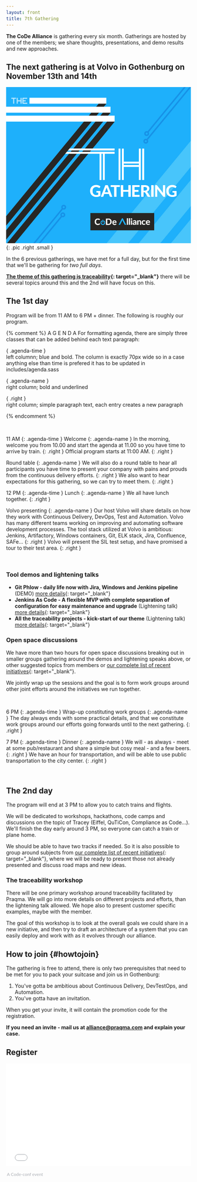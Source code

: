 ```yaml
---
layout: front
title: 7th Gathering
---
```


**The CoDe Alliance** is gathering every six month. Gatherings are hosted by one of the members; we share thoughts, presentations, and demo results and new approaches.

## The next gathering is at Volvo in Gothenburg on November 13th and 14th

![Alliance Chat](/images/7th-gathering-v3.jpg){: .pic .right .small }

In the 6 previous gatherings, we have met for a full day, but for the first time that we'll be gathering for _two full days_.

**[The theme of this gathering is traceability]({{site.url}}/initiatives/#traceability){: target="\_blank"}** there will be several topics around this and the 2nd will have focus on this.

## The 1st day

Program will be from 11 AM to 6 PM + dinner. The following is roughly our program.



{% comment %}
A G E N D A
For formatting agenda, there are simply three classes that can be added behind each text paragraph:

{ .agenda-time }  
  left columnn; blue and bold.
  The column is exactly 70px wide so in a case anything else than time is prefered it has to be updated in includes/agenda.sass

{ .agenda-name }  
  right column; bold and underlined

{ .right }        
  right column; simple paragraph text, each entry creates a new paragraph

{% endcomment %}



<br>

11 AM
{: .agenda-time }
Welcome
{: .agenda-name }
In the morning, welcome you from 10.00 and start the agenda at 11.00 so you have time to arrive by train.
{: .right }
Official program starts at 11:00 AM.
{: .right }

Round table
{: .agenda-name }
We will also do a round table to hear all participants you have time to present your company with pains and prouds from the continuous delivery efforts.
{: .right }
We also want to hear expectations for this gathering, so we can try to meet them.
{: .right }


12 PM
{: .agenda-time }
Lunch
{: .agenda-name }
We all have lunch together.
{: .right }

Volvo presenting
{: .agenda-name }
Our host Volvo will share details on how they work with Continuous Delivery, DevOps, Test and Automation. Volvo has many different teams working on improving and automating software development processes. The tool stack utilized at Volvo is ambitious: Jenkins, Artifactory, Windows containers, Git, ELK stack, Jira, Confluence, SAFe...
{: .right }
Volvo will present the SIL test setup, and have promised a tour to their test area.
{: .right }

<br>

### Tool demos and lightening talks

* **Git Phlow - daily life now with Jira, Windows and Jenkins pipeline** (DEMO) [more details]({{site.url}}/initiatives/#gitphlow){: target="\_blank"}
* **Jenkins As Code - A flexible MVP with complete separation of configuration for easy maintenance and upgrade** (Lightening talk) [more details]({{site.url}}/initiatives/#jac){: target="\_blank"}
* **All the traceability projects - kick-start of our theme** (Lightening talk) [more details]({{site.url}}/initiatives/#traceability){: target="\_blank"}

### Open space discussions

We have more than two hours for open space discussions breaking out in smaller groups gathering around the demos and lightening speaks above, or other suggested topics from members or  [our complete list of recent initiatives]({{site.url}}/initiatives/){: target="\_blank"}.

We jointly wrap up the sessions and the goal is to form work groups around other joint efforts around the initiatives we run together.

<br>

6 PM
{: .agenda-time }
Wrap-up constituting work groups
{: .agenda-name }
The day always ends with some practical details, and that we constitute work groups around our efforts going forwards until to the next gathering.
{: .right }

7 PM
{: .agenda-time }
Dinner
{: .agenda-name }
We will - as always - meet at some pub/restaurant and share a simple but cosy meal - and a few beers.
{: .right }
We have an hour for transportation, and will be able to use public transportation to the city center.
{: .right }

<br>

## The 2nd day

The program will end at 3 PM to allow you to catch trains and flights.

We will be dedicated to workshops, hackathons, code camps and discussions on the topic of Tracey (Eiffel, QuTiCon, Compliance as Code…). We'll finish the day early around 3 PM, so everyone can catch a train or plane home.

We should be able to have two tracks if needed. So it is also possible to group around subjects from [our complete list of recent initiatives]({{site.url}}/initiatives/){: target="\_blank"}, where we will be ready to present those not already presented and discuss road maps and new ideas.

### The traceability workshop

There will be one primary workshop around traceability facilitated by Praqma. We will go into more details on different projects and efforts, than the lightening talk allowed.
We hope also to present customer specific examples, maybe with the member.

The goal of this workshop is to look at the overall goals we could share in a new initiative, and then try to draft an architecture of a system that you can easily deploy and work with as it evolves through our alliance.


## How to join {#howtojoin}

The gathering is free to attend, there is only two prerequisites that need to be met for you to pack your suitcase and join us in Gothenburg:

1. You've gotta be ambitious about Continuous Delivery, DevTestOps, and Automation.
2. You've gotta have an invitation.

When you get your invite, it will contain the promotion code for the registration.

**If you need an invite - mail us at [alliance@praqma.com](mailto:alliance@praqma.com) and explain your case.**

## Register

<div style="width:100%; text-align:left;"><iframe src="//eventbrite.co.uk/tickets-external?eid=37122456266&ref=etckt" frameborder="0" height="280" width="100%" vspace="0" hspace="0" marginheight="5" marginwidth="5" scrolling="auto" allowtransparency="true"></iframe><div style="font-family: 'Lato', Helvetica, Arial; font-size:12px; padding:10px 0 5px; margin:2px; width:100%; text-align:left;" ><a class="powered-by-eb" style="color: #ADB0B6; text-decoration: none;" target="_blank" href="http://www.code-conf.com/code-alliance-seven/">A Code-conf event</a></div></div>
